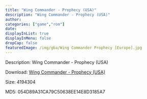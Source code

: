 ```yaml
---
title: "Wing Commander - Prophecy (USA)"
description: "Wing Commander - Prophecy (USA)"
author: 
categories: ["game","rom"]
date: 
displayInList: true
displayInMenu: false
dropCap: false
featuredImage: /img/gba/Wing Commander Prophecy [Europe].jpg
---
```


Description: Wing Commander - Prophecy (USA)

Download: <a style="text-decoration:underline;" href="https://mega.nz/#!2KBwhSbJ!5cflKShR_NzCteLs9cg7772zeUeVzwXhIqNKnQxB_1U" target = "_blank" rel = "nofollow" > Wing Commander - Prophecy (USA)</a>

Size: 4194304

MD5: 054D89A31CA79C50638EE14E8D3185A7

